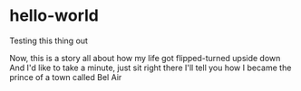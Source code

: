 # hello-world
Testing this thing out

Now, this is a story all about how my life got flipped-turned upside down
And I'd like to take a minute, just sit right there
I'll tell you how I became the prince of a town called Bel Air

